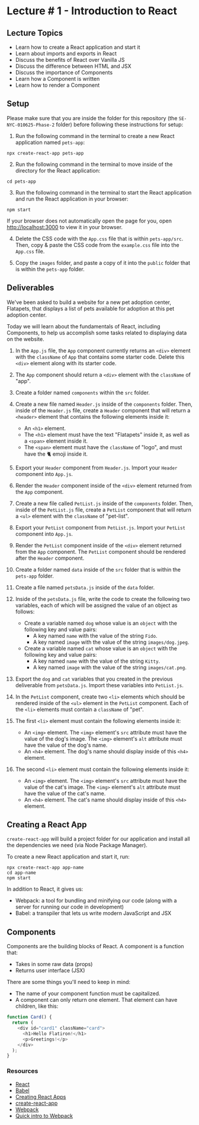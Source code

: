 # Lecture # 1 - Introduction to React

## Lecture Topics

- Learn how to create a React application and start it
- Learn about imports and exports in React
- Discuss the benefits of React over Vanilla JS
- Discuss the difference between HTML and JSX
- Discuss the importance of Components
- Learn how a Component is written
- Learn how to render a Component

## Setup

Please make sure that you are inside the folder for this repository (the `SE-NYC-010625-Phase-2` folder) before following these instructions for setup:

1. Run the following command in the terminal to create a new React application named `pets-app`:

```
npx create-react-app pets-app
```

2. Run the following command in the terminal to move inside of the directory for the React application:

```
cd pets-app
```

3. Run the following command in the terminal to start the React application and run the React application in your browser:

```
npm start
```

If your browser does not automatically open the page for you, open [http://localhost:3000](http://localhost:3000) to view it in your browser.

4. Delete the CSS code with the `App.css` file that is within `pets-app/src`. Then, copy & paste the CSS code from the `example.css` file into the `App.css` file.

5. Copy the `images` folder, and paste a copy of it into the `public` folder that is within the `pets-app` folder.

## Deliverables

We've been asked to build a website for a new pet adoption center, Flatapets, that displays a list of pets available for adoption at this pet adoption center.

Today we will learn about the fundamentals of React, including Components, to help us accomplish some tasks related to displaying data on the website.

1. In the `App.js` file, the `App` component currently returns an `<div>` element with the `className` of `App` that contains some starter code. Delete this `<div>` element along with its starter code.

2. The `App` component should return a `<div>` element with the `className` of "app".

3. Create a folder named `components` within the `src` folder.

4. Create a new file named `Header.js` inside of the `components` folder. Then, inside of the `Header.js` file, create a `Header` component that will return a `<header>` element that contains the following elements inside it:
   - An `<h1>` element.
   - The `<h1>` element must have the text "Flatapets" inside it, as well as a `<span>` element inside it.
   - The `<span>` element must have the `className` of "logo", and must have the 🐈 emoji inside it.

5. Export your `Header` component from `Header.js`. Import your `Header` component into `App.js`.

6. Render the `Header` component inside of the `<div>` element returned from the `App` component.

7. Create a new file called `PetList.js` inside of the `components` folder. Then, inside of the `PetList.js` file, create a `PetList` component that will return a `<ul>` element with the `className` of "pet-list".

8. Export your `PetList` component from `PetList.js`. Import your `PetList` component into `App.js`.

9. Render the `PetList` component inside of the `<div>` element returned from the `App` component. The `PetList` component should be rendered after the `Header` component.

10. Create a folder named `data` inside of the `src` folder that is within the `pets-app` folder.

11. Create a file named `petsData.js` inside of the `data` folder.

12. Inside of the `petsData.js` file, write the code to create the following two variables, each of which will be assigned the value of an object as follows:
    - Create a variable named `dog` whose value is an `object` with the following key and value pairs:
      - A key named `name` with the value of the string `Fido`.
      - A key named `image` with the value of the string `images/dog.jpeg`.
    - Create a variable named `cat` whose value is an `object` with the following key and value pairs:
      - A key named `name` with the value of the string `Kitty`.
      - A key named `image` with the value of the string `images/cat.png`.

13. Export the `dog` and `cat` variables that you created in the previous deliverable from `petsData.js`. Import these variables into `PetList.js`.

14. In the `PetList` component, create two `<li>` elements which should be rendered inside of the `<ul>` element in the `PetList` component. Each of the `<li>` elements must contain a `className` of "pet".

15. The first `<li>` element must contain the following elements inside it:
    - An `<img>` element. The `<img>` element's `src` attribute must have the value of the dog's image. The `<img>` element's `alt` attribute must have the value of the dog's name.
    - An `<h4>` element. The dog's name should display inside of this `<h4>` element.

16. The second `<li>` element must contain the following elements inside it:
    - An `<img>` element. The `<img>` element's `src` attribute must have the value of the cat's image. The `<img>` element's `alt` attribute must have the value of the cat's name.
    - An `<h4>` element. The cat's name should display inside of this `<h4>` element.

## Creating a React App

`create-react-app` will build a project folder for our application and install all the dependencies we need (via Node Package Manager).

To create a new React application and start it, run:

```
npx create-react-app app-name
cd app-name
npm start
```

In addition to React, it gives us:

- Webpack: a tool for bundling and minifying our code (along with a server for running our code in development)
- Babel: a transpiler that lets us write modern JavaScript and JSX

## Components

Components are the building blocks of React. A component is a function that:

- Takes in some raw data (props)
- Returns user interface (JSX)

There are some things you'll need to keep in mind:

- The name of your component function must be capitalized.
- A component can only return one element. That element can have children, like this:

``` javascript
function Card() {
  return (
    <div id="card1" className="card">
      <h1>Hello Flatiron!</h1>
      <p>Greetings!</p>
    </div>
  );
}
```

### Resources

- [React](https://reactjs.org/)
- [Babel](https://babeljs.io/)
- [Creating React Apps](https://reactjs.org/docs/create-a-new-react-app.html)
- [create-react-app](https://create-react-app.dev/docs/getting-started)
- [Webpack](https://webpack.js.org/)
- [Quick intro to Webpack](https://medium.com/the-self-taught-programmer/what-is-webpack-and-why-should-i-care-part-1-introduction-ca4da7d0d8dc)